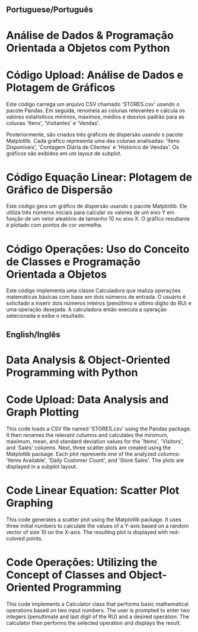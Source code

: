 ## Portuguese/Português

# Análise de Dados & Programação Orientada a Objetos com Python

# Código Upload: Análise de Dados e Plotagem de Gráficos
Este código carrega um arquivo CSV chamado 'STORES.csv' usando o pacote Pandas. Em seguida, renomeia as colunas relevantes e calcula os valores estatísticos mínimos, máximos, médios e desvios padrão para as colunas 'Itens', 'Visitantes' e 'Vendas'.

Posteriormente, são criados três gráficos de dispersão usando o pacote Matplotlib. Cada gráfico representa uma das colunas analisadas: 'Itens Disponíveis', 'Contagem Diária de Clientes' e 'Histórico de Vendas'. Os gráficos são exibidos em um layout de subplot.

# Código Equação Linear: Plotagem de Gráfico de Dispersão
Este código gera um gráfico de dispersão usando o pacote Matplotlib. Ele utiliza três números iniciais para calcular os valores de um eixo Y em função de um vetor aleatório de tamanho 10 no eixo X. O gráfico resultante é plotado com pontos de cor vermelha.

# Código Operações: Uso do Conceito de Classes e Programação Orientada a Objetos
Este código implementa uma classe Calculadora que realiza operações matemáticas básicas com base em dois números de entrada. O usuário é solicitado a inserir dois números inteiros (penúltimo e último dígito do RU) e uma operação desejada. A calculadora então executa a operação selecionada e exibe o resultado.

## English/Inglês

# Data Analysis & Object-Oriented Programming with Python

# Code Upload: Data Analysis and Graph Plotting
This code loads a CSV file named 'STORES.csv' using the Pandas package. It then renames the relevant columns and calculates the minimum, maximum, mean, and standard deviation values for the 'Items', 'Visitors', and 'Sales' columns.
Next, three scatter plots are created using the Matplotlib package. Each plot represents one of the analyzed columns: 'Items Available', 'Daily Customer Count', and 'Store Sales'. The plots are displayed in a subplot layout.

# Code Linear Equation: Scatter Plot Graphing
This code generates a scatter plot using the Matplotlib package. It uses three initial numbers to calculate the values of a Y-axis based on a random vector of size 10 on the X-axis. The resulting plot is displayed with red-colored points.

# Code Operações: Utilizing the Concept of Classes and Object-Oriented Programming
This code implements a Calculator class that performs basic mathematical operations based on two input numbers. The user is prompted to enter two integers (penultimate and last digit of the RU) and a desired operation. The calculator then performs the selected operation and displays the result.

